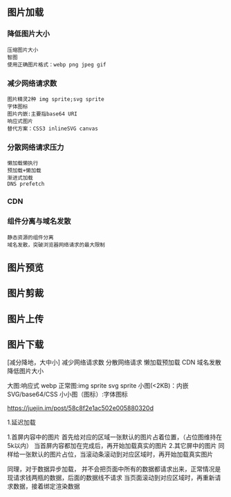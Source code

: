 
## 图片加载 ##
### 降低图片大小 ###
    压缩图片大小
    智图
    使用正确图片格式：webp png jpeg gif
### 减少网络请求数 ###
    图片精灵2种 img sprite;svg sprite
    字体图标
    图片内嵌:主要指base64 URI
    响应式图片
    替代方案：CSS3 inlineSVG canvas
### 分散网络请求压力 ###
    懒加载懒执行
    预加载+懒加载
    渐进式加载
    DNS prefetch
### CDN ###
### 组件分离与域名发散 ###
    静态资源的组件分离
    域名发散，突破浏览器网络请求的最大限制

## 图片预览 ##


## 图片剪裁 ##


## 图片上传 ##


## 图片下载 ##







[减分降地，大中小]
减少网络请求数
分散网络请求 懒加载预加载 CDN 域名发散
降低图片大小

大图:响应式 webp
正常图:img sprite svg sprite
小图(<2KB)：内嵌SVG/base64/CSS
小小图（图标）:字体图标








https://juejin.im/post/58c8f2e1ac502e005880320d

1.延迟加载
>
1.首屏内容中的图片
首先给对应的区域一张默认的图片占着位置，（占位图维持在5k以内）
当首屏内容都加在完成后，再开始加载真实的图片
2.其它屏中的图片
同样给一张默认的图片占位，当滚动条滚动到对应区域时，再开始加载真实图片

同理，对于数据异步加载，
并不会把页面中所有的数据都请求出来，正常情况是现请求钱两瓶的数据，后面的数据线不请求
当页面滚动到对应区域时，再重新请求数据，接着绑定渲染数据
